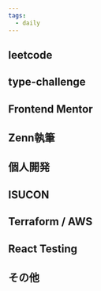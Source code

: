 ```yaml
---
tags:
  - daily
---
```


## leetcode
## type-challenge

## Frontend Mentor

## Zenn執筆

## 個人開発

## ISUCON

## Terraform / AWS

## React Testing

## その他
